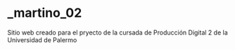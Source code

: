 # _martino_02
Sitio web creado para el pryecto de la cursada de Producción Digital 2 de la Universidad de Palermo
